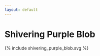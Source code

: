 ```yaml
---
layout: default
---
```


# Shivering Purple Blob

<div>
  {% include shivering_purple_blob.svg %}
</div>